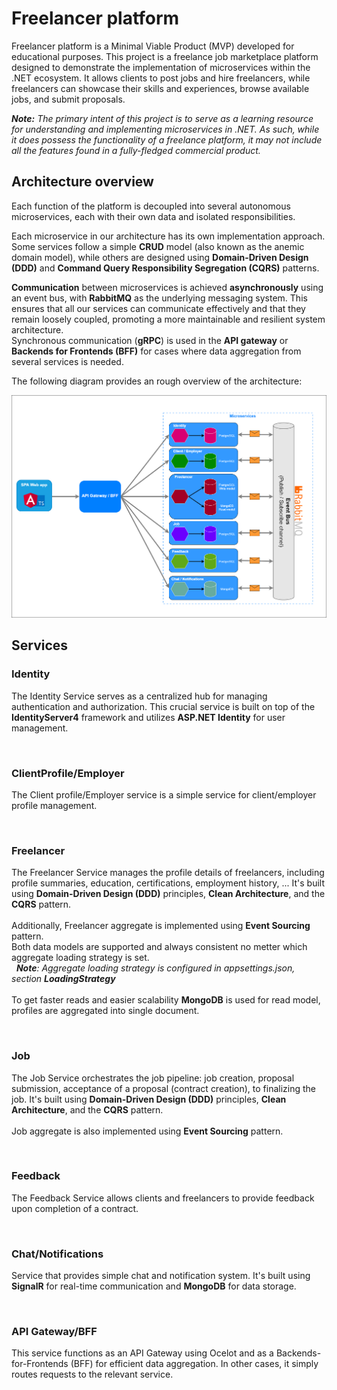 # Freelancer platform
Freelancer platform is a Minimal Viable Product (MVP) developed for educational purposes. This project is a freelance job marketplace platform designed to demonstrate the implementation of microservices within the .NET ecosystem. It allows clients to post jobs and hire freelancers, while freelancers can showcase their skills and experiences, browse available jobs, and submit proposals.

<i><b>Note:</b> The primary intent of this project is to serve as a learning resource for understanding and implementing microservices in .NET. As such, while it does possess the functionality of a freelance platform, it may not include all the features found in a fully-fledged commercial product.</i>

## Architecture overview
Each function of the platform is decoupled into several autonomous microservices, each with their own data and isolated responsibilities.

Each microservice in our architecture has its own implementation approach. Some services follow a simple <b>CRUD</b> model (also known as the anemic domain model), while others are designed using <b>Domain-Driven Design (DDD)</b> and <b>Command Query Responsibility Segregation (CQRS)</b> patterns.

<b>Communication</b> between microservices is achieved <b>asynchronously</b> using an event bus, with <b>RabbitMQ</b> as the underlying messaging system. This ensures that all our services can communicate effectively and that they remain loosely coupled, promoting a more maintainable and resilient system architecture.<br>
Synchronous communication (<b>gRPC</b>) is used in the <b>API gateway</b> or <b>Backends for Frontends (BFF)</b> for cases where data aggregation from several services is needed.

The following diagram provides an rough overview of the architecture:

![Architecture Overview](architecture-overview.png)

## Services

### Identity
The Identity Service serves as a centralized hub for managing authentication and authorization. This crucial service is built on top of the <b>IdentityServer4</b> framework and utilizes <b>ASP.NET Identity</b> for user management.

<br>

### ClientProfile/Employer
The Client profile/Employer service is a simple service for client/employer profile management.

<br>

### Freelancer
The Freelancer Service manages the profile details of freelancers, including profile summaries, education, certifications, employment history, ...
It's built using <b>Domain-Driven Design (DDD)</b> principles, <b>Clean Architecture</b>, and the <b>CQRS</b> pattern.<br><br>
Additionally, Freelancer aggregate is implemented using <b>Event Sourcing</b> pattern.<br>
Both data models are supported and always consistent no metter which aggregate loading strategy is set.<br>
&nbsp;&nbsp;<i><b>Note</b>: Aggregate loading strategy is configured in appsettings.json, section <b>LoadingStrategy</b></i><br><br>
To get faster reads and easier scalability <b>MongoDB</b> is used for read model, profiles are aggregated into single document.<br>

<br>

### Job
The Job Service orchestrates the job pipeline: job creation, proposal submission, acceptance of a proposal (contract creation), to finalizing the job.
It's built using <b>Domain-Driven Design (DDD)</b> principles, <b>Clean Architecture</b>, and the <b>CQRS</b> pattern.<br><br>
Job aggregate is also implemented using <b>Event Sourcing</b> pattern.

<br>

### Feedback
The Feedback Service allows clients and freelancers to provide feedback upon completion of a contract.

<br>

### Chat/Notifications
Service that provides simple chat and notification system. 
It's built using <b>SignalR</b> for real-time communication and <b>MongoDB</b> for data storage.

<br>

### API Gateway/BFF
This service functions as an API Gateway using Ocelot and as a Backends-for-Frontends (BFF) for efficient data aggregation. In other cases, it simply routes requests to the relevant service.
